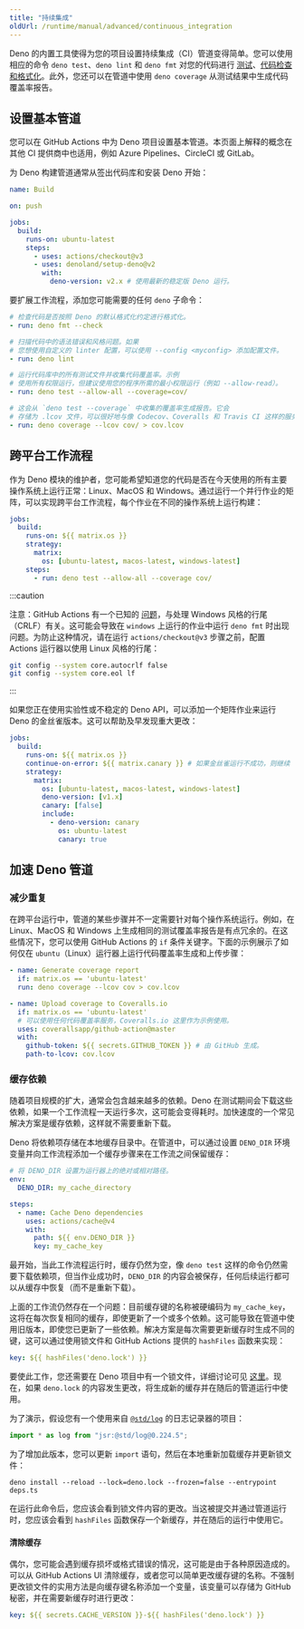```yaml
---
title: "持续集成"
oldUrl: /runtime/manual/advanced/continuous_integration
---
```


Deno 的内置工具使得为您的项目设置持续集成（CI）管道变得简单。您可以使用相应的命令 `deno test`、`deno lint` 和 `deno fmt` 对您的代码进行 [测试](/runtime/fundamentals/testing)、[代码检查和格式化](/runtime/fundamentals/linting_and_formatting/)。此外，您还可以在管道中使用 `deno coverage` 从测试结果中生成代码覆盖率报告。

## 设置基本管道

您可以在 GitHub Actions 中为 Deno 项目设置基本管道。本页面上解释的概念在其他 CI 提供商中也适用，例如 Azure Pipelines、CircleCI 或 GitLab。

为 Deno 构建管道通常从签出代码库和安装 Deno 开始：

```yaml
name: Build

on: push

jobs:
  build:
    runs-on: ubuntu-latest
    steps:
      - uses: actions/checkout@v3
      - uses: denoland/setup-deno@v2
        with:
          deno-version: v2.x # 使用最新的稳定版 Deno 运行。
```

要扩展工作流程，添加您可能需要的任何 `deno` 子命令：

```yaml
# 检查代码是否按照 Deno 的默认格式化约定进行格式化。
- run: deno fmt --check

# 扫描代码中的语法错误和风格问题。如果
# 您想使用自定义的 linter 配置，可以使用 --config <myconfig> 添加配置文件。
- run: deno lint

# 运行代码库中的所有测试文件并收集代码覆盖率。示例
# 使用所有权限运行，但建议使用您的程序所需的最小权限运行（例如 --allow-read）。
- run: deno test --allow-all --coverage=cov/

# 这会从 `deno test --coverage` 中收集的覆盖率生成报告。它会
# 存储为 .lcov 文件，可以很好地与像 Codecov、Coveralls 和 Travis CI 这样的服务集成。
- run: deno coverage --lcov cov/ > cov.lcov
```

## 跨平台工作流程

作为 Deno 模块的维护者，您可能希望知道您的代码是否在今天使用的所有主要操作系统上运行正常：Linux、MacOS 和 Windows。通过运行一个并行作业的矩阵，可以实现跨平台工作流程，每个作业在不同的操作系统上运行构建：

```yaml
jobs:
  build:
    runs-on: ${{ matrix.os }}
    strategy:
      matrix:
        os: [ubuntu-latest, macos-latest, windows-latest]
    steps:
      - run: deno test --allow-all --coverage cov/
```

:::caution

注意：GitHub Actions 有一个已知的
[问题](https://github.com/actions/checkout/issues/135)，与处理
Windows 风格的行尾（CRLF）有关。这可能会导致在 `windows` 上运行的作业中运行 `deno fmt` 时出现问题。为防止这种情况，请在运行 `actions/checkout@v3` 步骤之前，配置 Actions 运行器以使用 Linux 风格的行尾：

```sh
git config --system core.autocrlf false
git config --system core.eol lf
```

:::

如果您正在使用实验性或不稳定的 Deno API，可以添加一个矩阵作业来运行 Deno 的金丝雀版本。这可以帮助及早发现重大更改：

```yaml
jobs:
  build:
    runs-on: ${{ matrix.os }}
    continue-on-error: ${{ matrix.canary }} # 如果金丝雀运行不成功，则继续
    strategy:
      matrix:
        os: [ubuntu-latest, macos-latest, windows-latest]
        deno-version: [v1.x]
        canary: [false]
        include:
          - deno-version: canary
            os: ubuntu-latest
            canary: true
```

## 加速 Deno 管道

### 减少重复

在跨平台运行中，管道的某些步骤并不一定需要针对每个操作系统运行。例如，在 Linux、MacOS 和 Windows 上生成相同的测试覆盖率报告是有点冗余的。在这些情况下，您可以使用 GitHub Actions 的 `if` 条件关键字。下面的示例展示了如何仅在 `ubuntu`（Linux）运行器上运行代码覆盖率生成和上传步骤：

```yaml
- name: Generate coverage report
  if: matrix.os == 'ubuntu-latest'
  run: deno coverage --lcov cov > cov.lcov

- name: Upload coverage to Coveralls.io
  if: matrix.os == 'ubuntu-latest'
  # 可以使用任何代码覆盖率服务，Coveralls.io 这里作为示例使用。
  uses: coverallsapp/github-action@master
  with:
    github-token: ${{ secrets.GITHUB_TOKEN }} # 由 GitHub 生成。
    path-to-lcov: cov.lcov
```

### 缓存依赖

随着项目规模的扩大，通常会包含越来越多的依赖。Deno 在测试期间会下载这些依赖，如果一个工作流程一天运行多次，这可能会变得耗时。加快速度的一个常见解决方案是缓存依赖，这样就不需要重新下载。

Deno 将依赖项存储在本地缓存目录中。在管道中，可以通过设置 `DENO_DIR` 环境变量并向工作流程添加一个缓存步骤来在工作流之间保留缓存：

```yaml
# 将 DENO_DIR 设置为运行器上的绝对或相对路径。
env:
  DENO_DIR: my_cache_directory

steps:
  - name: Cache Deno dependencies
    uses: actions/cache@v4
    with:
      path: ${{ env.DENO_DIR }}
      key: my_cache_key
```

最开始，当此工作流程运行时，缓存仍然为空，像 `deno test` 这样的命令仍然需要下载依赖项，但当作业成功时，`DENO_DIR` 的内容会被保存，任何后续运行都可以从缓存中恢复（而不是重新下载）。

上面的工作流仍然存在一个问题：目前缓存键的名称被硬编码为 `my_cache_key`，这将在每次恢复相同的缓存，即使更新了一个或多个依赖。这可能导致在管道中使用旧版本，即使您已更新了一些依赖。解决方案是每次需要更新缓存时生成不同的键，这可以通过使用锁文件和 GitHub Actions 提供的 `hashFiles` 函数来实现：

```yaml
key: ${{ hashFiles('deno.lock') }}
```

要使此工作，您还需要在 Deno 项目中有一个锁文件，详细讨论可见
[这里](/runtime/fundamentals/modules/#integrity-checking-and-lock-files)。现在，如果 `deno.lock` 的内容发生更改，将生成新的缓存并在随后的管道运行中使用。

为了演示，假设您有一个使用来自 [`@std/log`](https://jsr.io/@std/log) 的日志记录器的项目：

```ts
import * as log from "jsr:@std/log@0.224.5";
```

为了增加此版本，您可以更新 `import` 语句，然后在本地重新加载缓存并更新锁文件：

```console
deno install --reload --lock=deno.lock --frozen=false --entrypoint deps.ts
```

在运行此命令后，您应该会看到锁文件内容的更改。当这被提交并通过管道运行时，您应该会看到 `hashFiles` 函数保存一个新缓存，并在随后的运行中使用它。

#### 清除缓存

偶尔，您可能会遇到缓存损坏或格式错误的情况，这可能是由于各种原因造成的。可以从 GitHub Actions UI 清除缓存，或者您可以简单更改缓存键的名称。不强制更改锁文件的实用方法是向缓存键名称添加一个变量，该变量可以存储为 GitHub 秘密，并在需要新缓存时进行更改：

```yaml
key: ${{ secrets.CACHE_VERSION }}-${{ hashFiles('deno.lock') }}
```